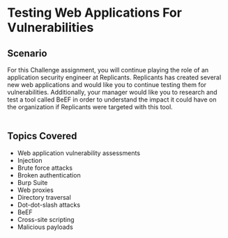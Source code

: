 # Testing Web Applications For Vulnerabilities

<h2>Scenario</h2>
For this Challenge assignment, you will continue playing the role of an application security engineer at Replicants. Replicants has created several new web applications and would like you to continue testing them for vulnerabilities. 
Additionally, your manager would like you to research and test a tool called BeEF in order to understand the impact it could have on the organization if Replicants were targeted with this tool.
<br>
<br>
<h2>Topics Covered</h2>
<ul>
  <li>Web application vulnerability assessments</li>
  <li>Injection</li>
  <li>Brute force attacks</li>
  <li>Broken authentication</li>
  <li>Burp Suite</li>
  <li>Web proxies</li>
  <li>Directory traversal</li>
  <li>Dot-dot-slash attacks</li>
  <li>BeEF</li>
  <li>Cross-site scripting</li>
  <li>Malicious payloads</li>
</ul>
<br>


